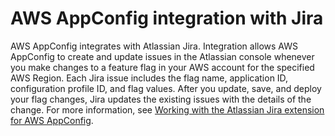 # AWS AppConfig integration with Jira<a name="appconfig-integration-ref-jira"></a>

AWS AppConfig integrates with Atlassian Jira\. Integration allows AWS AppConfig to create and update issues in the Atlassian console whenever you make changes to a feature flag in your AWS account for the specified AWS Region\. Each Jira issue includes the flag name, application ID, configuration profile ID, and flag values\. After you update, save, and deploy your flag changes, Jira updates the existing issues with the details of the change\. For more information, see [Working with the Atlassian Jira extension for AWS AppConfig](working-with-appconfig-extensions-about-jira.md)\.